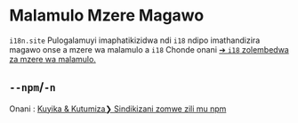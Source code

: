 # Malamulo Mzere Magawo

`i18n.site` Pulogalamuyi imaphatikizidwa ndi `i18` ndipo imathandizira magawo onse a mzere wa malamulo a `i18` Chonde onani [➔ `i18` zolembedwa za mzere wa malamulo.](/i18/cli)

## `--npm`/`-n`

Onani : [Kuyika & Kutumiza❯ Sindikizani zomwe zili mu npm](/i18n.site/use#npm)